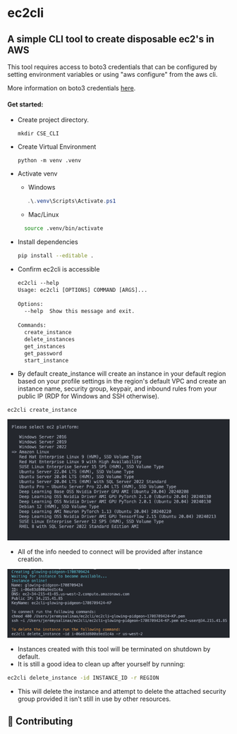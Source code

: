 # ec2cli

## A simple CLI tool to create disposable ec2's in AWS

This tool requires access to boto3 credentials that can be configured by setting environment variables or using "aws configure" from the aws cli.

More information on boto3 credentials [here](https://boto3.amazonaws.com/v1/documentation/api/latest/guide/credentials.html).

#### Get started:
- Create project directory.
 
  ```
  mkdir CSE_CLI
  ```
- Create Virtual Environment
  ```
  python -m venv .venv
  ```
- Activate venv
  - Windows
  ```powershell
     .\.venv\Scripts\Activate.ps1
  ```
  - Mac/Linux
  ```zsh
    source .venv/bin/activate
  ```
- Install dependencies
  ```zsh
  pip install --editable .
  ```
- Confirm ec2cli is accessible
  ```
  ec2cli --help
  Usage: ec2cli [OPTIONS] COMMAND [ARGS]...

  Options:
    --help  Show this message and exit.

  Commands:
    create_instance
    delete_instances
    get_instances
    get_password
    start_instance
  ```
- By default create_instance will create an instance in your default region based on your profile settings in the region's default VPC and create an instance name, security group, keypair, and inbound rules from your public IP (RDP for Windows and SSH otherwise).
```
ec2cli create_instance
```
  ![Alt text](image.png)
- All of the info needed to connect will be provided after instance creation.

![Alt text](image-1.png)
- Instances created with this tool will be terminated on shutdown by default.
- It is still a good idea to clean up after yourself by running:
  
```zsh
ec2cli delete_instance -id INSTANCE_ID -r REGION
```
- This will delete the instance and attempt to delete the attached security group provided it isn't still in use by other resources.

## 🤝 Contributing
